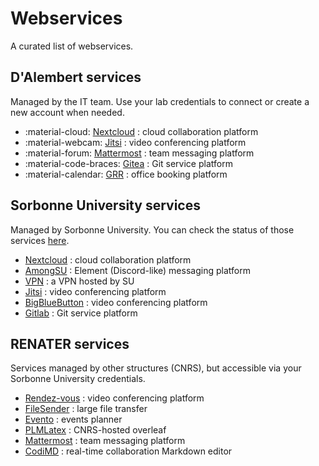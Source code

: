 # Webservices

A curated list of webservices.

## D'Alembert services
Managed by the IT team. Use your lab credentials to connect or create a new account when needed.

- :material-cloud: [Nextcloud](https://nextcloud.dalembert.upmc.fr) : cloud collaboration platform
- :material-webcam: [Jitsi](https://meeting.dalembert.upmc.fr) : video conferencing platform
- :material-forum: [Mattermost](https://mm.dalembert.upmc.fr) : team messaging platform
- :material-code-braces: [Gitea](https://git.dalembert.upmc.fr) : Git service platform
- :material-calendar: [GRR](http://www.dalembert.upmc.fr/grr/week_all.php) : office booking platform

## Sorbonne University services
Managed by Sorbonne University. You can check the status of those services [here](https://meteo.fsi.hosted.lip6.fr/status/default).

- [Nextcloud](https://dropsu.sorbonne-universite.fr/) : cloud collaboration platform
- [AmongSU](https://amongsu.sorbonne-universite.fr/) : Element (Discord-like) messaging platform
- [VPN](https://vpn.sorbonne-universite.fr/) : a VPN hosted by SU
- [Jitsi](https://jitsi2.dsi.sorbonne-universite.fr) : video conferencing platform
- [BigBlueButton](https://webinaire.sorbonne-universite.fr) : video conferencing platform
- [Gitlab](https://gitlabsu.sorbonne-universite.fr) : Git service platform

## RENATER services
Services managed by other structures (CNRS), but accessible via your Sorbonne University credentials.

- [Rendez-vous](https://rendez-vous.renater.fr/home/) : video conferencing platform
- [FileSender](https://filesender.renater.fr/) : large file transfer
- [Evento](https://evento.renater.fr/) : events planner
- [PLMLatex](https://plmlatex.math.cnrs.fr) : CNRS-hosted overleaf
- [Mattermost](https://mattermost.math.cnrs.fr/) : team messaging platform
- [CodiMD](https://codimd.math.cnrs.fr/) : real-time collaboration Markdown editor